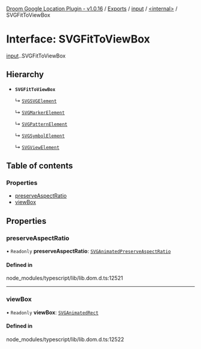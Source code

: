 [Droom Google Location Plugin - v1.0.16](../README.md) / [Exports](../modules.md) / [input](../modules/input.md) / [<internal\>](../modules/input._internal_.md) / SVGFitToViewBox

# Interface: SVGFitToViewBox

[input](../modules/input.md).[<internal>](../modules/input._internal_.md).SVGFitToViewBox

## Hierarchy

- **`SVGFitToViewBox`**

  ↳ [`SVGSVGElement`](input._internal_.SVGSVGElement.md)

  ↳ [`SVGMarkerElement`](input._internal_.SVGMarkerElement.md)

  ↳ [`SVGPatternElement`](input._internal_.SVGPatternElement.md)

  ↳ [`SVGSymbolElement`](input._internal_.SVGSymbolElement.md)

  ↳ [`SVGViewElement`](input._internal_.SVGViewElement.md)

## Table of contents

### Properties

- [preserveAspectRatio](input._internal_.SVGFitToViewBox.md#preserveaspectratio)
- [viewBox](input._internal_.SVGFitToViewBox.md#viewbox)

## Properties

### preserveAspectRatio

• `Readonly` **preserveAspectRatio**: [`SVGAnimatedPreserveAspectRatio`](../modules/input._internal_.md#svganimatedpreserveaspectratio)

#### Defined in

node_modules/typescript/lib/lib.dom.d.ts:12521

___

### viewBox

• `Readonly` **viewBox**: [`SVGAnimatedRect`](../modules/input._internal_.md#svganimatedrect)

#### Defined in

node_modules/typescript/lib/lib.dom.d.ts:12522
